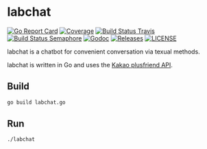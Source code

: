 # labchat

[![Go Report Card](https://goreportcard.com/badge/github.com/yoonsue/labchat)](https://goreportcard.com/report/github.com/yoonsue/labchat)
[![Coverage](https://codecov.io/gh/yoonsue/labchat/branch/master/graph/badge.svg)](https://codecov.io/gh/yoonsue/labchat)
[![Build Status Travis](https://img.shields.io/travis/yoonsue/labchat.svg?style=flat-square&&branch=master)](https://travis-ci.org/coreos/etcd)
[![Build Status Semaphore](https://semaphoreci.com/api/v1/yoonsue/labchat/branches/master/shields_badge.svg)](https://semaphoreci.com/yoonsue/labchat)
[![Godoc](http://img.shields.io/badge/go-documentation-blue.svg?style=flat-square)](https://godoc.org/github.com/yoonsue/labchat)
[![Releases](https://img.shields.io/github/release/yoonsue/labchat/all.svg?style=flat-square)](https://github.com/yoonsue/labchat/releases)
[![LICENSE](https://img.shields.io/github/license/yoonsue/labchat.svg?style=flat-square)](https://github.com/yoonsue/labchat/blob/master/LICENSE)

labchat is a chatbot for convenient conversation via texual methods.

labchat is written in Go and uses the [Kakao plusfriend API](https://github.com/plusfriend/auto_reply).

## Build

```sh
go build labchat.go
```

## Run

```sh
./labchat
```

